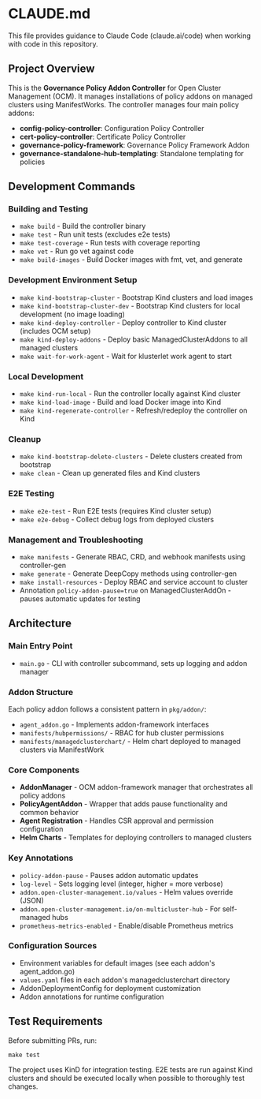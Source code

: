 # CLAUDE.md

This file provides guidance to Claude Code (claude.ai/code) when working with code in this repository.

## Project Overview

This is the **Governance Policy Addon Controller** for Open Cluster Management (OCM). It manages installations of policy addons on managed clusters using ManifestWorks. The controller manages four main policy addons:

- **config-policy-controller**: Configuration Policy Controller
- **cert-policy-controller**: Certificate Policy Controller
- **governance-policy-framework**: Governance Policy Framework Addon
- **governance-standalone-hub-templating**: Standalone templating for policies

## Development Commands

### Building and Testing
- `make build` - Build the controller binary
- `make test` - Run unit tests (excludes e2e tests)
- `make test-coverage` - Run tests with coverage reporting
- `make vet` - Run go vet against code
- `make build-images` - Build Docker images with fmt, vet, and generate

### Development Environment Setup
- `make kind-bootstrap-cluster` - Bootstrap Kind clusters and load images
- `make kind-bootstrap-cluster-dev` - Bootstrap Kind clusters for local development (no image loading)
- `make kind-deploy-controller` - Deploy controller to Kind cluster (includes OCM setup)
- `make kind-deploy-addons` - Deploy basic ManagedClusterAddons to all managed clusters
- `make wait-for-work-agent` - Wait for klusterlet work agent to start

### Local Development
- `make kind-run-local` - Run the controller locally against Kind cluster
- `make kind-load-image` - Build and load Docker image into Kind
- `make kind-regenerate-controller` - Refresh/redeploy the controller on Kind

### Cleanup
- `make kind-bootstrap-delete-clusters` - Delete clusters created from bootstrap
- `make clean` - Clean up generated files and Kind clusters

### E2E Testing
- `make e2e-test` - Run E2E tests (requires Kind cluster setup)
- `make e2e-debug` - Collect debug logs from deployed clusters

### Management and Troubleshooting
- `make manifests` - Generate RBAC, CRD, and webhook manifests using controller-gen
- `make generate` - Generate DeepCopy methods using controller-gen
- `make install-resources` - Deploy RBAC and service account to cluster
- Annotation `policy-addon-pause=true` on ManagedClusterAddOn - pauses automatic updates for testing

## Architecture

### Main Entry Point
- `main.go` - CLI with controller subcommand, sets up logging and addon manager

### Addon Structure
Each policy addon follows a consistent pattern in `pkg/addon/`:
- `agent_addon.go` - Implements addon-framework interfaces
- `manifests/hubpermissions/` - RBAC for hub cluster permissions
- `manifests/managedclusterchart/` - Helm chart deployed to managed clusters via ManifestWork

### Core Components
- **AddonManager** - OCM addon-framework manager that orchestrates all policy addons
- **PolicyAgentAddon** - Wrapper that adds pause functionality and common behavior
- **Agent Registration** - Handles CSR approval and permission configuration
- **Helm Charts** - Templates for deploying controllers to managed clusters

### Key Annotations
- `policy-addon-pause` - Pauses addon automatic updates
- `log-level` - Sets logging level (integer, higher = more verbose)
- `addon.open-cluster-management.io/values` - Helm values override (JSON)
- `addon.open-cluster-management.io/on-multicluster-hub` - For self-managed hubs
- `prometheus-metrics-enabled` - Enable/disable Prometheus metrics

### Configuration Sources
- Environment variables for default images (see each addon's agent_addon.go)
- `values.yaml` files in each addon's managedclusterchart directory
- AddonDeploymentConfig for deployment customization
- Addon annotations for runtime configuration

## Test Requirements

Before submitting PRs, run:
```shell
make test
```

The project uses KinD for integration testing. E2E tests are run against Kind clusters and should be executed locally when possible to thoroughly test changes.